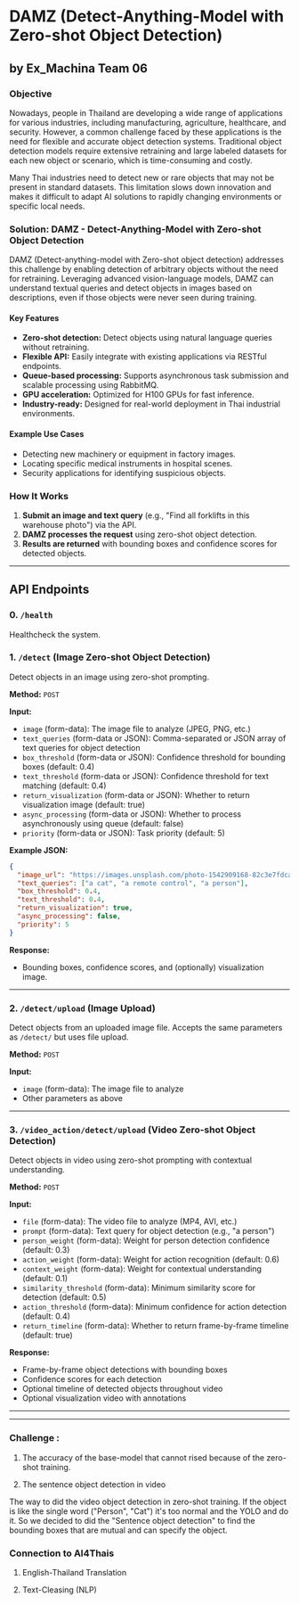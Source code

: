 # DAMZ (Detect-Anything-Model with Zero-shot Object Detection) 

## by Ex_Machina Team 06

### Objective

Nowadays, people in Thailand are developing a wide range of applications for various industries, including manufacturing, agriculture, healthcare, and security. However, a common challenge faced by these applications is the need for flexible and accurate object detection systems. Traditional object detection models require extensive retraining and large labeled datasets for each new object or scenario, which is time-consuming and costly.

Many Thai industries need to detect new or rare objects that may not be present in standard datasets. This limitation slows down innovation and makes it difficult to adapt AI solutions to rapidly changing environments or specific local needs.

### Solution: DAMZ - Detect-Anything-Model with Zero-shot Object Detection

DAMZ (Detect-anything-model with Zero-shot object detection) addresses this challenge by enabling detection of arbitrary objects without the need for retraining. Leveraging advanced vision-language models, DAMZ can understand textual queries and detect objects in images based on descriptions, even if those objects were never seen during training.

#### Key Features

- **Zero-shot detection:** Detect objects using natural language queries without retraining.
- **Flexible API:** Easily integrate with existing applications via RESTful endpoints.
- **Queue-based processing:** Supports asynchronous task submission and scalable processing using RabbitMQ.
- **GPU acceleration:** Optimized for H100 GPUs for fast inference.
- **Industry-ready:** Designed for real-world deployment in Thai industrial environments.

#### Example Use Cases

- Detecting new machinery or equipment in factory images.
- Locating specific medical instruments in hospital scenes.
- Security applications for identifying suspicious objects.

### How It Works

1. **Submit an image and text query** (e.g., "Find all forklifts in this warehouse photo") via the API.
2. **DAMZ processes the request** using zero-shot object detection.
3. **Results are returned** with bounding boxes and confidence scores for detected objects.

---

## API Endpoints

### 0. `/health`
Healthcheck the system.

### 1. `/detect` (Image Zero-shot Object Detection)
Detect objects in an image using zero-shot prompting.

**Method:** `POST`

**Input:**
- `image` (form-data): The image file to analyze (JPEG, PNG, etc.)
- `text_queries` (form-data or JSON): Comma-separated or JSON array of text queries for object detection
- `box_threshold` (form-data or JSON): Confidence threshold for bounding boxes (default: 0.4)
- `text_threshold` (form-data or JSON): Confidence threshold for text matching (default: 0.4)
- `return_visualization` (form-data or JSON): Whether to return visualization image (default: true)
- `async_processing` (form-data or JSON): Whether to process asynchronously using queue (default: false)
- `priority` (form-data or JSON): Task priority (default: 5)

**Example JSON:**
```json
{
  "image_url": "https://images.unsplash.com/photo-1542909168-82c3e7fdca5c?fm=jpg&q=60&w=3000&ixlib=rb-4.1.0&ixid=M3wxMjA3fDB8MHxzZWFyY2h8Mnx8aHVtYW4lMjBmYWNlfGVufDB8fDB8fHww",
  "text_queries": ["a cat", "a remote control", "a person"],
  "box_threshold": 0.4,
  "text_threshold": 0.4,
  "return_visualization": true,
  "async_processing": false,
  "priority": 5
}
```

**Response:**
- Bounding boxes, confidence scores, and (optionally) visualization image.

---

### 2. `/detect/upload` (Image Upload)
Detect objects from an uploaded image file. Accepts the same parameters as `/detect/` but uses file upload.

**Method:** `POST`

**Input:**
- `image` (form-data): The image file to analyze
- Other parameters as above

---

### 3. `/video_action/detect/upload` (Video Zero-shot Object Detection)
Detect objects in video using zero-shot prompting with contextual understanding.

**Method:** `POST`

**Input:**
- `file` (form-data): The video file to analyze (MP4, AVI, etc.)
- `prompt` (form-data): Text query for object detection (e.g., "a person")
- `person_weight` (form-data): Weight for person detection confidence (default: 0.3)
- `action_weight` (form-data): Weight for action recognition (default: 0.6)
- `context_weight` (form-data): Weight for contextual understanding (default: 0.1)
- `similarity_threshold` (form-data): Minimum similarity score for detection (default: 0.5)
- `action_threshold` (form-data): Minimum confidence for action detection (default: 0.4)
- `return_timeline` (form-data): Whether to return frame-by-frame timeline (default: true)

**Response:**
- Frame-by-frame object detections with bounding boxes
- Confidence scores for each detection
- Optional timeline of detected objects throughout video
- Optional visualization video with annotations

---

---

### Challenge :

1. The accuracy of the base-model that cannot rised because of the zero-shot training.

2. The sentence object detection in video 

The way to did the video object detection in zero-shot training. If the object is like the single word ("Person", "Cat") it's too normal and the YOLO and do it. So we decided to did the "Sentence object detection" to find the bounding boxes that are mutual and can specify the object.

### Connection to AI4Thais

1. English-Thailand Translation

2. Text-Cleasing (NLP)
